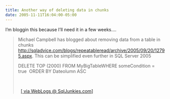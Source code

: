 ```yaml
---
title: Another way of deleting data in chunks
date: 2005-11-11T16:04:00-05:00
---
```

I&#8217;m bloggin this because I&#8217;ll need it in a few weeks&#8230;.

> 
> 
> Michael Campbell has blogged about removing data from a table in chunks <http://sqladvice.com/blogs/repeatableread/archive/2005/09/20/12795.aspx>. This can be simplified even further in SQL Server 2005
> 
> 
> 
> DELETE TOP (2000) FROM MyBigTableWHERE someCondition = true  ORDER BY Dateolumn ASC
> 
> 
> 
>  
> 
>   [[ via WebLogs @ SqlJunkies.com]](http://sqljunkies.com/WebLog/simons/archive/2005/11/10/17361.aspx "Deleting/archiving data in SQL Server 2005")
